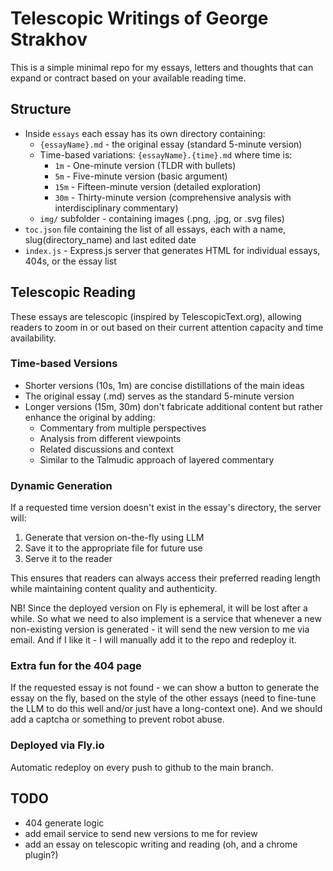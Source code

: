 # Telescopic Writings of George Strakhov

This is a simple minimal repo for my essays, letters and thoughts that can expand or contract based on your available reading time.

## Structure

- Inside `essays` each essay has its own directory containing:
  - `{essayName}.md` - the original essay (standard 5-minute version)
  - Time-based variations: `{essayName}.{time}.md` where time is:
    - `1m` - One-minute version (TLDR with bullets)
    - `5m` - Five-minute version (basic argument)
    - `15m` - Fifteen-minute version (detailed exploration)
    - `30m` - Thirty-minute version (comprehensive analysis with interdisciplinary commentary)
  - `img/` subfolder - containing images (.png, .jpg, or .svg files)
- `toc.json` file containing the list of all essays, each with a name, slug(directory_name) and last edited date
- `index.js` - Express.js server that generates HTML for individual essays, 404s, or the essay list

## Telescopic Reading

These essays are telescopic (inspired by TelescopicText.org), allowing readers to zoom in or out based on their current attention capacity and time availability.

### Time-based Versions

- Shorter versions (10s, 1m) are concise distillations of the main ideas
- The original essay (.md) serves as the standard 5-minute version
- Longer versions (15m, 30m) don't fabricate additional content but rather enhance the original by adding:
  - Commentary from multiple perspectives
  - Analysis from different viewpoints
  - Related discussions and context
  - Similar to the Talmudic approach of layered commentary

### Dynamic Generation

If a requested time version doesn't exist in the essay's directory, the server will:
1. Generate that version on-the-fly using LLM
2. Save it to the appropriate file for future use
3. Serve it to the reader

This ensures that readers can always access their preferred reading length while maintaining content quality and authenticity.

NB! Since the deployed version on Fly is ephemeral, it will be lost after a while. So what we need to also implement is a service that whenever a new non-existing version is generated - it will send the new version to me via email. And if I like it - I will manually add it to the repo and redeploy it.

### Extra fun for the 404 page

If the requested essay is not found - we can show a button to generate the essay on the fly, based on the style of the other essays
(need to fine-tune the LLM to do this well and/or just have a long-context one).
And we should add a captcha or something to prevent robot abuse.

### Deployed via Fly.io

Automatic redeploy on every push to github to the main branch.


## TODO

- 404 generate logic
- add email service to send new versions to me for review
- add an essay on telescopic writing and reading (oh, and a chrome plugin?)